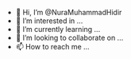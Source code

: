 - 👋 Hi, I’m @NuraMuhammadHidir
- 👀 I’m interested in ...
- 🌱 I’m currently learning ...
- 💞️ I’m looking to collaborate on ...
- 📫 How to reach me ...

<!---
NuraMuhammadHidir/NuraMuhammadHidir is a ✨ special ✨ repository because its `README.md` (this file) appears on your GitHub profile.
You can click the Preview link to take a look at your changes.
--->
